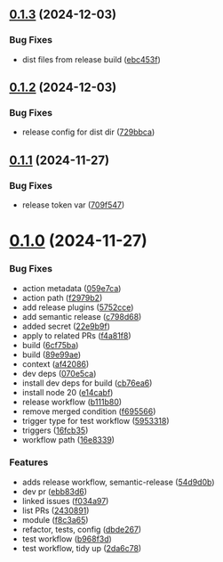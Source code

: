 ## [0.1.3](https://github.com/simonloynes/happi-labels/compare/v0.1.2...v0.1.3) (2024-12-03)


### Bug Fixes

* dist files from release build ([ebc453f](https://github.com/simonloynes/happi-labels/commit/ebc453f601c3e01a7eab88e4628b7091042c4c0b))

## [0.1.2](https://github.com/simonloynes/happi-labels/compare/v0.1.1...v0.1.2) (2024-12-03)


### Bug Fixes

* release config for dist dir ([729bbca](https://github.com/simonloynes/happi-labels/commit/729bbcad19f835df729cf07f38db6bc8622d0b92))

## [0.1.1](https://github.com/simonloynes/happi-labels/compare/v0.1.0...v0.1.1) (2024-11-27)


### Bug Fixes

* release token var ([709f547](https://github.com/simonloynes/happi-labels/commit/709f5475a61c0656a1888b0904d18d6854f3de30))

# [0.1.0](https://github.com/simonloynes/happi-labels/compare/v0.0.1...v0.1.0) (2024-11-27)


### Bug Fixes

* action metadata ([059e7ca](https://github.com/simonloynes/happi-labels/commit/059e7cae814bcd6a125be5caf59330eea29612a8))
* action path ([f2979b2](https://github.com/simonloynes/happi-labels/commit/f2979b2762e4e308d08decb115f9ebb1e143ddaf))
* add release plugins ([5752cce](https://github.com/simonloynes/happi-labels/commit/5752cce53d8324144e6e558f3371ab10fd6525c5))
* add semantic release ([c798d68](https://github.com/simonloynes/happi-labels/commit/c798d687bc076eea75048a6da1f35961381ea0dc))
* added secret ([22e9b9f](https://github.com/simonloynes/happi-labels/commit/22e9b9f31eaa0f4bb196e9c0545daa49ceb75ada))
* apply to related PRs ([f4a81f8](https://github.com/simonloynes/happi-labels/commit/f4a81f868de3a1a51aed7770686ac50395dc3fd4))
* build ([6cf75ba](https://github.com/simonloynes/happi-labels/commit/6cf75ba3a5fa39c89450d2b799301a1d084b8c2e))
* build ([89e99ae](https://github.com/simonloynes/happi-labels/commit/89e99aecfe5c455bb3889a834b9c30f52b18f286))
* context ([af42086](https://github.com/simonloynes/happi-labels/commit/af42086b528841038ef7c9f4246530e6bb4276c8))
* dev deps ([070e5ca](https://github.com/simonloynes/happi-labels/commit/070e5ca8cd6f19d502185b52ebbc7131146bb6fc))
* install dev deps for build ([cb76ea6](https://github.com/simonloynes/happi-labels/commit/cb76ea61a148a4cdf78ca2c9310e695c64752630))
* install node 20 ([e14cabf](https://github.com/simonloynes/happi-labels/commit/e14cabf7e83a0c4f5ad8bff5e9eab9d47a4902da))
* release workflow ([b111b80](https://github.com/simonloynes/happi-labels/commit/b111b8067d587664e95bd0048e43059abc8234d8))
* remove merged condition ([f695566](https://github.com/simonloynes/happi-labels/commit/f695566f2e3f357d58644ebb0173ce287a3fe6e1))
* trigger type for test workflow ([5953318](https://github.com/simonloynes/happi-labels/commit/59533180e4fb5f467c31cd5264cbbac3525fd9e5))
* triggers ([16fcb35](https://github.com/simonloynes/happi-labels/commit/16fcb35b497408d8dde67f915c67238f6d0300b0))
* workflow path ([16e8339](https://github.com/simonloynes/happi-labels/commit/16e8339e99f681e56f476f4a55d6fa7fddf6245e))


### Features

* adds release workflow, semantic-release ([54d9d0b](https://github.com/simonloynes/happi-labels/commit/54d9d0babfbb795a21af2d394a0efc0273b17419))
* dev pr ([ebb83d6](https://github.com/simonloynes/happi-labels/commit/ebb83d6a77a6a51656ad8eaa102a4704a30a05ae))
* linked issues ([f034a97](https://github.com/simonloynes/happi-labels/commit/f034a9754f907bd539216911cbacdd3d8a141775))
* list PRs ([2430891](https://github.com/simonloynes/happi-labels/commit/2430891b0c57f258f8c9592ebec332071dec0f0f))
* module ([f8c3a65](https://github.com/simonloynes/happi-labels/commit/f8c3a65813d1d9a95b58a09d82de78d0690f10ef))
* refactor, tests, config ([dbde267](https://github.com/simonloynes/happi-labels/commit/dbde2676800651d006d011a3fefda536cdefa187))
* test workflow ([b968f3d](https://github.com/simonloynes/happi-labels/commit/b968f3de28e65dc89772f088eed72d515592c1ea))
* test workflow, tidy up ([2da6c78](https://github.com/simonloynes/happi-labels/commit/2da6c78a9b9c0a23ff680ba261d7ff18c345ed78))
